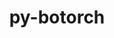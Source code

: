---
title: "py-botorch"
layout: cache
categories: [package, develop]
meta: {"compilers": ["apple-clang@=16.0.0", "gcc@=13.2.0"], "num_specs": 52, "num_specs_by_stack": {"ml-darwin-aarch64-mps": 10, "ml-linux-aarch64-cpu": 9, "ml-linux-aarch64-cuda": 9, "ml-linux-x86_64-cpu": 10, "ml-linux-x86_64-cuda": 10, "root": 52}, "oss": ["sequoia", "ubuntu24.04"], "platforms": ["darwin", "linux"], "stacks": ["ml-darwin-aarch64-mps", "ml-linux-aarch64-cpu", "ml-linux-aarch64-cuda", "ml-linux-x86_64-cpu", "ml-linux-x86_64-cuda", "root"], "targets": ["aarch64", "x86_64_v3"], "versions": ["0.8.4"]}
spec_details: [{"compiler": "gcc@=13.2.0", "hash": "2lwvrp6wrclr66admimqu2cnz3jhczov", "os": "ubuntu24.04", "platform": "linux", "size": "-", "stacks": ["ml-linux-x86_64-cpu", "root"], "target": "x86_64_v3", "variants": ["build_system=python_pip"], "versions": ["0.8.4"]}, {"compiler": "gcc@=13.2.0", "hash": "3ewsh6evu2if462u5nxd32foa7j3like", "os": "ubuntu24.04", "platform": "linux", "size": "-", "stacks": ["ml-linux-x86_64-cpu", "root"], "target": "x86_64_v3", "variants": ["build_system=python_pip"], "versions": ["0.8.4"]}, {"compiler": "apple-clang@=16.0.0", "hash": "3gyr5vqmky7itwvsuc23q6uyok5nmvyv", "os": "sequoia", "platform": "darwin", "size": "-", "stacks": ["ml-darwin-aarch64-mps", "root"], "target": "aarch64", "variants": ["build_system=python_pip"], "versions": ["0.8.4"]}, {"compiler": "gcc@=13.2.0", "hash": "3h2g5rgvc2hjepnc7knidn6fjyua4hm2", "os": "ubuntu24.04", "platform": "linux", "size": "-", "stacks": ["ml-linux-x86_64-cpu", "root"], "target": "x86_64_v3", "variants": ["build_system=python_pip"], "versions": ["0.8.4"]}, {"compiler": "gcc@=13.2.0", "hash": "3zmaxoqayoiiufsw4v3w7dcr4dvc7qk3", "os": "ubuntu24.04", "platform": "linux", "size": "-", "stacks": ["ml-linux-x86_64-cuda", "root"], "target": "x86_64_v3", "variants": ["build_system=python_pip"], "versions": ["0.8.4"]}, {"compiler": "apple-clang@=16.0.0", "hash": "42ovuw2krxns6u66f2nygjtdbhirls4p", "os": "sequoia", "platform": "darwin", "size": "-", "stacks": ["ml-darwin-aarch64-mps", "root"], "target": "aarch64", "variants": ["build_system=python_pip"], "versions": ["0.8.4"]}, {"compiler": "gcc@=13.2.0", "hash": "5p3zjx5s3auxph43cebd6sk5gblcflwg", "os": "ubuntu24.04", "platform": "linux", "size": "-", "stacks": ["ml-linux-x86_64-cpu", "root"], "target": "x86_64_v3", "variants": ["build_system=python_pip"], "versions": ["0.8.4"]}, {"compiler": "gcc@=13.2.0", "hash": "5pr5ijlh3mhk7m5rsuw5qldiaeeuopk6", "os": "ubuntu24.04", "platform": "linux", "size": "-", "stacks": ["ml-linux-aarch64-cuda", "root"], "target": "aarch64", "variants": ["build_system=python_pip"], "versions": ["0.8.4"]}, {"compiler": "gcc@=13.2.0", "hash": "6m7a6fv3h6bv73akohz6rx74sk3ka7ds", "os": "ubuntu24.04", "platform": "linux", "size": "-", "stacks": ["ml-linux-aarch64-cuda", "root"], "target": "aarch64", "variants": ["build_system=python_pip"], "versions": ["0.8.4"]}, {"compiler": "gcc@=13.2.0", "hash": "6qnmyttddg5s7trsxuru6ec5jpkgdhfm", "os": "ubuntu24.04", "platform": "linux", "size": "-", "stacks": ["ml-linux-x86_64-cuda", "root"], "target": "x86_64_v3", "variants": ["build_system=python_pip"], "versions": ["0.8.4"]}, {"compiler": "gcc@=13.2.0", "hash": "a4a73wd36xd3574fiq5xe244qfsp32v5", "os": "ubuntu24.04", "platform": "linux", "size": "-", "stacks": ["ml-linux-aarch64-cpu", "root"], "target": "aarch64", "variants": ["build_system=python_pip"], "versions": ["0.8.4"]}, {"compiler": "gcc@=13.2.0", "hash": "adgdy7l7nmcrvpexodcxi5h4dbhtxoyo", "os": "ubuntu24.04", "platform": "linux", "size": "-", "stacks": ["ml-linux-x86_64-cuda", "root"], "target": "x86_64_v3", "variants": ["build_system=python_pip"], "versions": ["0.8.4"]}, {"compiler": "gcc@=13.2.0", "hash": "arvpbjh5tcc3lm7kjykhzxh2fbuyekh7", "os": "ubuntu24.04", "platform": "linux", "size": "-", "stacks": ["ml-linux-aarch64-cpu", "root"], "target": "aarch64", "variants": ["build_system=python_pip"], "versions": ["0.8.4"]}, {"compiler": "gcc@=13.2.0", "hash": "b4clzmxynx6wqwuhvimigdijh7ymn6mi", "os": "ubuntu24.04", "platform": "linux", "size": "-", "stacks": ["ml-linux-aarch64-cpu", "root"], "target": "aarch64", "variants": ["build_system=python_pip"], "versions": ["0.8.4"]}, {"compiler": "gcc@=13.2.0", "hash": "clt7rqpg63ghdcfi7u2kwtq5js57e3l6", "os": "ubuntu24.04", "platform": "linux", "size": "-", "stacks": ["ml-linux-aarch64-cuda", "root"], "target": "aarch64", "variants": ["build_system=python_pip"], "versions": ["0.8.4"]}, {"compiler": "gcc@=13.2.0", "hash": "cxljcsozpbcgw22uz4lgpmtfxmjyn235", "os": "ubuntu24.04", "platform": "linux", "size": "-", "stacks": ["ml-linux-x86_64-cpu", "root"], "target": "x86_64_v3", "variants": ["build_system=python_pip"], "versions": ["0.8.4"]}, {"compiler": "gcc@=13.2.0", "hash": "dcrtc5jm2s6obg4xrt7jaqufhh3nposb", "os": "ubuntu24.04", "platform": "linux", "size": "-", "stacks": ["ml-linux-x86_64-cuda", "root"], "target": "x86_64_v3", "variants": ["build_system=python_pip"], "versions": ["0.8.4"]}, {"compiler": "gcc@=13.2.0", "hash": "dpoj2uq5x5gncjfjckevx4eeugbeh5pa", "os": "ubuntu24.04", "platform": "linux", "size": "-", "stacks": ["ml-linux-aarch64-cuda", "root"], "target": "aarch64", "variants": ["build_system=python_pip"], "versions": ["0.8.4"]}, {"compiler": "gcc@=13.2.0", "hash": "edv6biuki64rxs53bl5dsw6vzzxghbfa", "os": "ubuntu24.04", "platform": "linux", "size": "-", "stacks": ["ml-linux-aarch64-cuda", "root"], "target": "aarch64", "variants": ["build_system=python_pip"], "versions": ["0.8.4"]}, {"compiler": "gcc@=13.2.0", "hash": "fc4agvcmi4nboexjcudwggbpqqlpyvpv", "os": "ubuntu24.04", "platform": "linux", "size": "-", "stacks": ["ml-linux-aarch64-cuda", "root"], "target": "aarch64", "variants": ["build_system=python_pip"], "versions": ["0.8.4"]}, {"compiler": "gcc@=13.2.0", "hash": "fp3v2n4zvsp2g62v5iokaout6va5ocli", "os": "ubuntu24.04", "platform": "linux", "size": "-", "stacks": ["ml-linux-x86_64-cuda", "root"], "target": "x86_64_v3", "variants": ["build_system=python_pip"], "versions": ["0.8.4"]}, {"compiler": "gcc@=13.2.0", "hash": "h3ooudd2aotmgwr4qq3xi6drzzu52uer", "os": "ubuntu24.04", "platform": "linux", "size": "-", "stacks": ["ml-linux-aarch64-cpu", "root"], "target": "aarch64", "variants": ["build_system=python_pip"], "versions": ["0.8.4"]}, {"compiler": "apple-clang@=16.0.0", "hash": "hacunhnilvgkrzqfl2d4lhgallnws43u", "os": "sequoia", "platform": "darwin", "size": "-", "stacks": ["root"], "target": "aarch64", "variants": ["build_system=python_pip"], "versions": ["0.8.4"]}, {"compiler": "gcc@=13.2.0", "hash": "hpwdcv2ekrzspz2tabavvwy7d4zmg46x", "os": "ubuntu24.04", "platform": "linux", "size": "-", "stacks": ["root"], "target": "x86_64_v3", "variants": ["build_system=python_pip"], "versions": ["0.8.4"]}, {"compiler": "gcc@=13.2.0", "hash": "hsml7xzmib4y65uz5i2gipkrao3afm3s", "os": "ubuntu24.04", "platform": "linux", "size": "-", "stacks": ["ml-linux-x86_64-cpu", "root"], "target": "x86_64_v3", "variants": ["build_system=python_pip"], "versions": ["0.8.4"]}, {"compiler": "gcc@=13.2.0", "hash": "i2e5zq7ox6qzxrg572jzx5mll4jj4dh2", "os": "ubuntu24.04", "platform": "linux", "size": "-", "stacks": ["ml-linux-aarch64-cpu", "root"], "target": "aarch64", "variants": ["build_system=python_pip"], "versions": ["0.8.4"]}, {"compiler": "gcc@=13.2.0", "hash": "i7bm4umesqrlkd7modjzbvvanszogflo", "os": "ubuntu24.04", "platform": "linux", "size": "-", "stacks": ["ml-linux-x86_64-cuda", "root"], "target": "x86_64_v3", "variants": ["build_system=python_pip"], "versions": ["0.8.4"]}, {"compiler": "gcc@=13.2.0", "hash": "iepmpiyzofzyqsibz3nqnpwlizewayvl", "os": "ubuntu24.04", "platform": "linux", "size": "-", "stacks": ["ml-linux-x86_64-cpu", "root"], "target": "x86_64_v3", "variants": ["build_system=python_pip"], "versions": ["0.8.4"]}, {"compiler": "gcc@=13.2.0", "hash": "jelyqq47stvspu5erjf4zv7upwvzeezn", "os": "ubuntu24.04", "platform": "linux", "size": "-", "stacks": ["root"], "target": "x86_64_v3", "variants": ["build_system=python_pip"], "versions": ["0.8.4"]}, {"compiler": "apple-clang@=16.0.0", "hash": "jnomlytcxib42km7xxe6stkltslaakwt", "os": "sequoia", "platform": "darwin", "size": "-", "stacks": ["ml-darwin-aarch64-mps", "root"], "target": "aarch64", "variants": ["build_system=python_pip"], "versions": ["0.8.4"]}, {"compiler": "gcc@=13.2.0", "hash": "ll23vvyn4gfny6x7rlg7jdfyff33727u", "os": "ubuntu24.04", "platform": "linux", "size": "-", "stacks": ["ml-linux-x86_64-cpu", "root"], "target": "x86_64_v3", "variants": ["build_system=python_pip"], "versions": ["0.8.4"]}, {"compiler": "apple-clang@=16.0.0", "hash": "lp7qx6g4z52vduyctwgdr2ximowjfnu2", "os": "sequoia", "platform": "darwin", "size": "-", "stacks": ["ml-darwin-aarch64-mps", "root"], "target": "aarch64", "variants": ["build_system=python_pip"], "versions": ["0.8.4"]}, {"compiler": "gcc@=13.2.0", "hash": "mt6kyzerp273473xmwz7zviiijzonojv", "os": "ubuntu24.04", "platform": "linux", "size": "-", "stacks": ["ml-linux-x86_64-cpu", "root"], "target": "x86_64_v3", "variants": ["build_system=python_pip"], "versions": ["0.8.4"]}, {"compiler": "apple-clang@=16.0.0", "hash": "o3iyx7pnynkdtj7gxtewgirstnri7cfd", "os": "sequoia", "platform": "darwin", "size": "-", "stacks": ["ml-darwin-aarch64-mps", "root"], "target": "aarch64", "variants": ["build_system=python_pip"], "versions": ["0.8.4"]}, {"compiler": "apple-clang@=16.0.0", "hash": "okl36lxlhxqg2sjd3l3b3x4awr47b2oe", "os": "sequoia", "platform": "darwin", "size": "-", "stacks": ["ml-darwin-aarch64-mps", "root"], "target": "aarch64", "variants": ["build_system=python_pip"], "versions": ["0.8.4"]}, {"compiler": "apple-clang@=16.0.0", "hash": "p3cmbpzx4sinaolsczm6ucrpwccr7rjc", "os": "sequoia", "platform": "darwin", "size": "-", "stacks": ["ml-darwin-aarch64-mps", "root"], "target": "aarch64", "variants": ["build_system=python_pip"], "versions": ["0.8.4"]}, {"compiler": "gcc@=13.2.0", "hash": "psgo2cjhtgqqglm5l27neamlcu376ri5", "os": "ubuntu24.04", "platform": "linux", "size": "-", "stacks": ["ml-linux-x86_64-cuda", "root"], "target": "x86_64_v3", "variants": ["build_system=python_pip"], "versions": ["0.8.4"]}, {"compiler": "gcc@=13.2.0", "hash": "pzfqksxtw4fuapd5ylcnh6wtqpnym65f", "os": "ubuntu24.04", "platform": "linux", "size": "-", "stacks": ["ml-linux-x86_64-cpu", "root"], "target": "x86_64_v3", "variants": ["build_system=python_pip"], "versions": ["0.8.4"]}, {"compiler": "gcc@=13.2.0", "hash": "qgx3enl73ymzluclusxgw4i7uvfxetal", "os": "ubuntu24.04", "platform": "linux", "size": "-", "stacks": ["ml-linux-x86_64-cuda", "root"], "target": "x86_64_v3", "variants": ["build_system=python_pip"], "versions": ["0.8.4"]}, {"compiler": "apple-clang@=16.0.0", "hash": "rp5toxr2edw2qhfgtxeabyjsm4kuliz7", "os": "sequoia", "platform": "darwin", "size": "-", "stacks": ["ml-darwin-aarch64-mps", "root"], "target": "aarch64", "variants": ["build_system=python_pip"], "versions": ["0.8.4"]}, {"compiler": "gcc@=13.2.0", "hash": "stzuu6ro4pdhisx5bs6p47l2n3qgxywi", "os": "ubuntu24.04", "platform": "linux", "size": "-", "stacks": ["ml-linux-aarch64-cuda", "root"], "target": "aarch64", "variants": ["build_system=python_pip"], "versions": ["0.8.4"]}, {"compiler": "apple-clang@=16.0.0", "hash": "symgglg5rcal5ktevrpuehp7ufza7u3r", "os": "sequoia", "platform": "darwin", "size": "-", "stacks": ["ml-darwin-aarch64-mps", "root"], "target": "aarch64", "variants": ["build_system=python_pip"], "versions": ["0.8.4"]}, {"compiler": "gcc@=13.2.0", "hash": "uoccdaromy7de7x7zzmd5ndo72ehb2qh", "os": "ubuntu24.04", "platform": "linux", "size": "-", "stacks": ["ml-linux-aarch64-cuda", "root"], "target": "aarch64", "variants": ["build_system=python_pip"], "versions": ["0.8.4"]}, {"compiler": "gcc@=13.2.0", "hash": "upgojsoh3pnrgynklzposstzs7jarmn4", "os": "ubuntu24.04", "platform": "linux", "size": "-", "stacks": ["ml-linux-aarch64-cpu", "root"], "target": "aarch64", "variants": ["build_system=python_pip"], "versions": ["0.8.4"]}, {"compiler": "gcc@=13.2.0", "hash": "uwbyrsaid44ap2olvhwhw3utlqvxjibu", "os": "ubuntu24.04", "platform": "linux", "size": "-", "stacks": ["ml-linux-aarch64-cpu", "root"], "target": "aarch64", "variants": ["build_system=python_pip"], "versions": ["0.8.4"]}, {"compiler": "gcc@=13.2.0", "hash": "vnxvq4g7zwhpre2ybhgmpdx55avv5jjp", "os": "ubuntu24.04", "platform": "linux", "size": "-", "stacks": ["ml-linux-aarch64-cpu", "root"], "target": "aarch64", "variants": ["build_system=python_pip"], "versions": ["0.8.4"]}, {"compiler": "gcc@=13.2.0", "hash": "wjktnnambgv4c2jhgt3vah2xjjvx6egs", "os": "ubuntu24.04", "platform": "linux", "size": "-", "stacks": ["ml-linux-x86_64-cuda", "root"], "target": "x86_64_v3", "variants": ["build_system=python_pip"], "versions": ["0.8.4"]}, {"compiler": "gcc@=13.2.0", "hash": "xckccxnmw4v5sm6dxqraycfmyduxops3", "os": "ubuntu24.04", "platform": "linux", "size": "-", "stacks": ["ml-linux-x86_64-cuda", "root"], "target": "x86_64_v3", "variants": ["build_system=python_pip"], "versions": ["0.8.4"]}, {"compiler": "gcc@=13.2.0", "hash": "ycyzsxax3wek3sxub7nxmlkqdjwk5fua", "os": "ubuntu24.04", "platform": "linux", "size": "-", "stacks": ["ml-linux-aarch64-cuda", "root"], "target": "aarch64", "variants": ["build_system=python_pip"], "versions": ["0.8.4"]}, {"compiler": "apple-clang@=16.0.0", "hash": "ygfwflsrqt5awx2ziqmvrnpqsrfa54ga", "os": "sequoia", "platform": "darwin", "size": "-", "stacks": ["ml-darwin-aarch64-mps", "root"], "target": "aarch64", "variants": ["build_system=python_pip"], "versions": ["0.8.4"]}, {"compiler": "gcc@=13.2.0", "hash": "zkbew6yuexslb2dosxbtqoqd6igtky3t", "os": "ubuntu24.04", "platform": "linux", "size": "-", "stacks": ["ml-linux-aarch64-cpu", "root"], "target": "aarch64", "variants": ["build_system=python_pip"], "versions": ["0.8.4"]}, {"compiler": "gcc@=13.2.0", "hash": "zsbhhlwinwethgy7u7u6qcke4ahmr6uk", "os": "ubuntu24.04", "platform": "linux", "size": "-", "stacks": ["root"], "target": "aarch64", "variants": ["build_system=python_pip"], "versions": ["0.8.4"]}]
---